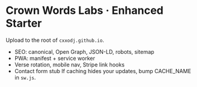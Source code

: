 # Crown Words Labs · Enhanced Starter
Upload to the root of `cxxodj.github.io`.
- SEO: canonical, Open Graph, JSON-LD, robots, sitemap
- PWA: manifest + service worker
- Verse rotation, mobile nav, Stripe link hooks
- Contact form stub
If caching hides your updates, bump CACHE_NAME in `sw.js`.
